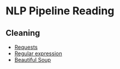 # NLP Pipeline Reading
## Cleaning
* [Requests](https://2.python-requests.org/en/master/user/quickstart/#make-a-request)
* [Regular expression](https://docs.python.org/3/library/re.html)
* [Beautiful Soup](https://www.crummy.com/software/BeautifulSoup/bs4/doc/)
